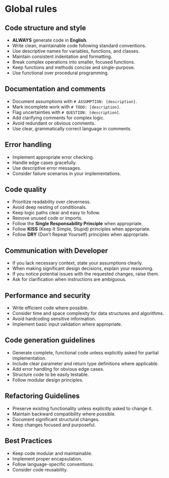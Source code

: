 # Global rules

## Code structure and style

- **ALWAYS** generate code in **English**.
- Write clean, maintainable code following standard conventions.
- Use descriptive names for variables, functions, and classes.
- Maintain consistent indentation and formatting.
- Break complex operations into smaller, focused functions.
- Keep functions and methods concise and single-purpose.
- Use functional over procedural programming.

## Documentation and comments

- Document assumptions with `# ASSUMPTION: [description]`.
- Mark incomplete work with `# TODO: [description]`.
- Flag uncertainties with `# QUESTION: [description]`.
- Add clarifying comments for complex logic.
- Avoid redundant or obvious comments.
- Use clear, grammatically correct language in comments.

## Error handling

- Implement appropriate error checking.
- Handle edge cases gracefully.
- Use descriptive error messages.
- Consider failure scenarios in your implementations.

## Code quality

- Prioritize readability over cleverness.
- Avoid deep nesting of conditionals.
- Keep logic paths clear and easy to follow.
- Remove unused code or imports.
- Follow the **Single Responsability Principle** when appropriate.
- Follow **KISS** (Keep It Simple, Stupid) principles when appropriate.
- Follow **DRY** (Don't Repeat Yourself) principles when appropriate.

## Communication with Developer

- If you lack necessary context, state your assumptions clearly.
- When making significant design decisions, explain your reasoning.
- If you notice potential issues with the requested changes, raise them.
- Ask for clarification when instructions are ambiguous.

## Performance and security

- Write efficient code where possible.
- Consider time and space complexity for data structures and algorithms.
- Avoid hardcoding sensitive information.
- Implement basic input validation where appropriate.

## Code generation guidelines

- Generate complete, functional code unless explicitly asked for partial implementation.
- Include clear parameter and return type definitions where applicable.
- Add error handling for obvious edge cases.
- Structure code to be easily testable.
- Follow modular design principles.

## Refactoring Guidelines

- Preserve existing functionality unless explicitly asked to change it.
- Maintain backward compatibility where possible.
- Document significant structural changes.
- Keep changes focused and purposeful.

## Best Practices

- Keep code modular and maintainable.
- Implement proper encapsulation.
- Follow language-specific conventions.
- Consider code reusability.
